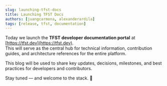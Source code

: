 ```yaml
---
slug: launching-tfst-docs
title: Launching TFST Docs
authors: [juangcarmona, alexanderardila]
tags: [release, tfst, documentation]
---
```


<!-- truncate -->

Today we launch the **TFST developer documentation portal** at [https://tfst.dev](https://tfst.dev).  
This will serve as the central hub for technical information, contribution guides, and architecture references for the entire platform.

This blog will be used to share key updates, decisions, milestones, and best practices for developers and contributors.

Stay tuned — and welcome to the stack. 🚀
